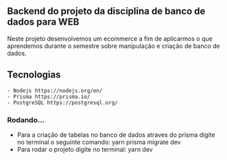 ## Backend do projeto da disciplina de banco de dados para WEB

Neste projeto desenvolvemos um ecommerce a fim de aplicarmos o que aprendemos durante o semestre sobre manipulação e criação de banco de dados.

## Tecnologias
    - Nodejs https://nodejs.org/en/
    - Prisma https://prisma.io/
    - PostgreSQL https://postgresql.org/

### Rodando...
 - Para a criação de tabelas no banco de dados atraves do prisma digite no terminal o seguinte comando:  yarn prisma migrate dev
 - Para rodar o projeto digite no terminal: yarn dev
